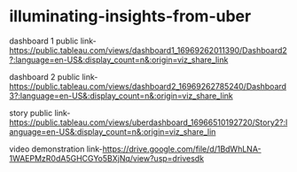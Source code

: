 # illuminating-insights-from-uber


dashboard 1 public link-https://public.tableau.com/views/dashboard1_16969262011390/Dashboard2?:language=en-US&:display_count=n&:origin=viz_share_link

dashboard 2 public link-https://public.tableau.com/views/dashboard2_16969262785240/Dashboard3?:language=en-US&:display_count=n&:origin=viz_share_link

story public link-https://public.tableau.com/views/uberdashboard_16966510192720/Story2?:language=en-US&:display_count=n&:origin=viz_share_lin

video demonstration link-https://drive.google.com/file/d/1BdWhLNA-1WAEPMzR0dA5GHCGYo5BXjNq/view?usp=drivesdk
